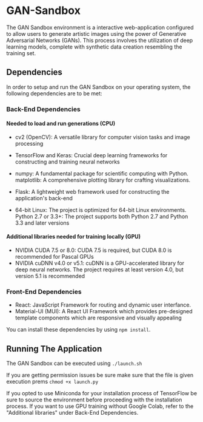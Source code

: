# GAN-Sandbox

The GAN Sandbox environment is a interactive web-application configured to allow users to generate artistic images using the power of Generative Adversarial Networks (GANs). This process involves the utilization of deep learning models, complete with synthetic data creation resembling the training set.

## Dependencies

In order to setup and run the GAN Sandbox on your operating system, the following dependencies are to be met:

### Back-End Dependencies

#### Needed to load and run generations (CPU)

* cv2 (OpenCV): A versatile library for computer vision tasks and image processing
* TensorFlow and Keras: Crucial deep learning frameworks for constructing and training neural networks
* numpy: A fundamental package for scientific computing with Python.
matplotlib: A comprehensive plotting library for crafting visualizations.
* Flask: A lightweight web framework used for constructing the application's back-end

* 64-bit Linux: The project is optimized for 64-bit Linux environments.
Python 2.7 or 3.3+: The project supports both Python 2.7 and Python 3.3 and later versions

#### Additional libraries needed for training locally (GPU)

* NVIDIA CUDA 7.5 or 8.0: CUDA 7.5 is required, but CUDA 8.0 is recommended for Pascal GPUs
* NVIDIA cuDNN v4.0 or v5.1: cuDNN is a GPU-accelerated library for deep neural networks. The project requires at least version 4.0, but version 5.1 is recommended

### Front-End Dependencies
* React: JavaScript Framework for routing and dynamic user interfance. 
* Material-UI (MUI): A React UI Framework which provides pre-designed template components which are responsive and visually appealing

You can install these dependencies by using 
`npm install`.

## Running The Application
The GAN Sandbox can be executed using `./launch.sh`

If you are getting permission issues be sure make sure that the file is given execution prems `chmod +x launch.py`


If you opted to use Miniconda for your installation process of TensorFlow be sure to source the environment before proceeding with the installation process. If you want to use GPU training without Google Colab, refer to the "Additional libraries" under Back-End Dependencies.
